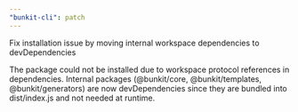 ```yaml
---
"bunkit-cli": patch
---
```


Fix installation issue by moving internal workspace dependencies to devDependencies

The package could not be installed due to workspace protocol references in dependencies.
Internal packages (@bunkit/core, @bunkit/templates, @bunkit/generators) are now devDependencies
since they are bundled into dist/index.js and not needed at runtime.
